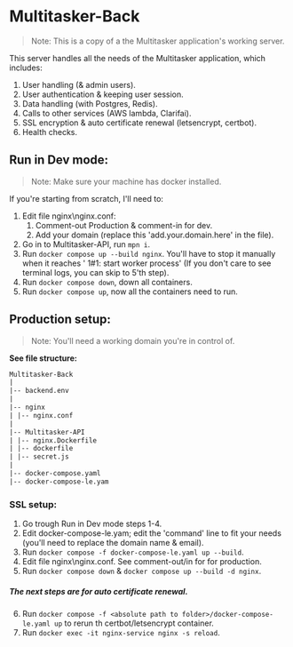 # Multitasker-Back

> Note: This is a copy of a the Multitasker application's working server.

This server handles all the needs of the Multitasker application, which includes:

1. User handling (& admin users).
2. User authentication & keeping user session.
3. Data handling (with Postgres, Redis).
4. Calls to other services (AWS lambda, Clarifai).
5. SSL encryption & auto certificate renewal (letsencrypt, certbot).
6. Health checks.

## Run in Dev mode:

> Note: Make sure your machine has docker installed.

If you're starting from scratch, I'll need to:

1. Edit file nginx\nginx.conf:
   1. Comment-out Production & comment-in for dev.
   2. Add your domain (replace this 'add.your.domain.here' in the file).
2. Go in to Multitasker-API, run `mpn i`.
3. Run `docker compose up --build nginx`. You'll have to stop it manually when it reaches ' 1#1: start worker process' (If you don't care to see terminal logs, you can skip to 5'th step).
4. Run `docker compose down`, down all containers.
5. Run `docker compose up`, now all the containers need to run.

## Production setup:

> Note: You'll need a working domain you're in control of.

**See file structure:**

```fs
Multitasker-Back
|
|-- backend.env
|
|-- nginx
| |-- nginx.conf
|
|-- Multitasker-API
| |-- nginx.Dockerfile
| |-- dockerfile
| |-- secret.js
|
|-- docker-compose.yaml
|-- docker-compose-le.yam
```

### SSL setup:

1. Go trough Run in Dev mode steps 1-4.
2. Edit docker-compose-le.yam; edit the 'command' line to fit your needs (you'll need to replace the domain name & email).
3. Run `docker compose -f docker-compose-le.yaml up --build`.
4. Edit file nginx\nginx.conf. See comment-out/in for for production.
5. Run `docker compose down` & `docker compose up --build -d nginx`.

##### The next steps are for auto certificate renewal.

6. Run `docker compose -f <absolute path to folder>/docker-compose-le.yaml up` to rerun th certbot/letsencrypt container.
7. Run `docker exec -it nginx-service nginx -s reload`.
